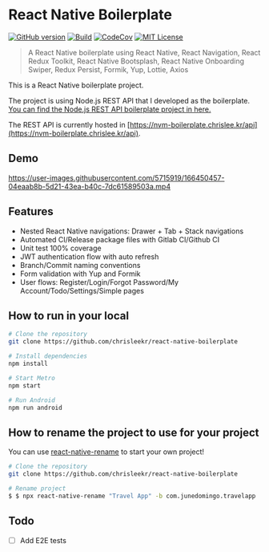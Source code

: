# React Native Boilerplate

[![GitHub version](https://img.shields.io/github/package-json/v/chrisleekr/react-native-boilerplate)](https://github.com/chrisleekr/react-native-boilerplate/releases)
[![Build](https://github.com/chrisleekr/react-native-boilerplate/workflows/Push/badge.svg)](https://github.com/chrisleekr/react-native-boilerplate/actions?query=workflow%3APush)
[![CodeCov](https://codecov.io/gh/chrisleekr/react-native-boilerplate/branch/main/graph/badge.svg)](https://codecov.io/gh/chrisleekr/react-native-boilerplate)
[![MIT License](https://img.shields.io/github/license/chrisleekr/react-native-boilerplate)](https://github.com/chrisleekr/react-native-boilerplate/blob/main/LICENSE)

> A React Native boilerplate using React Native, React Navigation, React Redux Toolkit, React Native Bootsplash, React Native Onboarding Swiper, Redux Persist, Formik, Yup, Lottie, Axios

This is a React Native boilerplate project.

The project is using Node.js REST API that I developed as the boilerplate. [You can find the Node.js REST API boilerplate project in here.](https://github.com/chrisleekr/nodejs-vuejs-mysql-boilerplate)

The REST API is currently hosted in [https://nvm-boilerplate.chrislee.kr/api](https://nvm-boilerplate.chrislee.kr/api).

## Demo

https://user-images.githubusercontent.com/5715919/166450457-04eaab8b-5d21-43ea-b40c-7dc61589503a.mp4

## Features

- Nested React Native navigations: Drawer + Tab + Stack navigations
- Automated CI/Release package files with Gitlab CI/Github CI
- Unit test 100% coverage
- JWT authentication flow with auto refresh
- Branch/Commit naming conventions
- Form validation with Yup and Formik
- User flows: Register/Login/Forgot Password/My Account/Todo/Settings/Simple pages

## How to run in your local

```bash
# Clone the repository
git clone https://github.com/chrisleekr/react-native-boilerplate

# Install dependencies
npm install

# Start Metro
npm start

# Run Android
npm run android
```

## How to rename the project to use for your project

You can use [react-native-rename](https://www.npmjs.com/package/react-native-rename) to start your own project!

```bash
# Clone the repository
git clone https://github.com/chrisleekr/react-native-boilerplate

# Rename project
$ $ npx react-native-rename "Travel App" -b com.junedomingo.travelapp
```

## Todo

- [ ] Add E2E tests
